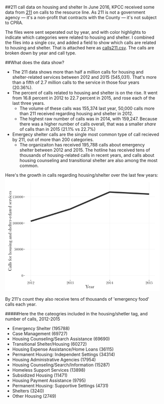 ##211 call data on housing and shelter
In June 2016, KPCC received some data from [211](https://www.211la.org/) on calls to the resource line. As 211 is not a government agency — it's a non-profit that contracts with the County — it's not subject to CPRA.

The files were sent seperated out by year, and with color highlights to indicate which categories were related to housing and shelter. I combined the files into a single csv, and added a field to show which calls are related to housing and shelter. That is attached here as [calls211.csv](/calls211.csv). The calls are broken down by year and call type.

##What does the data show?
* The 211 data shows more than half a million calls for housing and shelter-related services between 2012 and 2015 (545,031). That's more than a fifth of 2.7 million calls to the service in those four years (20.36%).
* The percent of calls related to housing and shelter is on the rise. It went from 16.8 percent in 2012 to 22.7 percent in 2015, and rose each of the last three years.
	* The volume of these calls was 155,374 last year, 50,000 calls more than 211 received regarding housing and shelter in 2012.
	* The highest raw number of calls was in 2014, with 159,247. Because there was a higher number of calls overall, that was a smaller *share* of calls than in 2015 (21.1% vs 22.7%)
* Emergecy shelter calls are the single most common type of call recieved by 211, out of more than 200 categories.
	* The organizaiton has received 195,788 calls about emergency shelter between 2012 and 2015. The hotline has received tens of thousands of housing-related calls in recent years, and calls about housing counseling and transitional shelter are also among the most common.

Here's the growth in calls regarding housing/shelter over the last few years:
![](calls_by_year.png)

By 211's count they also receive tens of thousands of 'emergency food' calls each year.

#####Here the the cateogries included in the housing/shetler tag, and number of calls, 2012-2015
* Emergency Shelter (195788)
* Case Management (69727)
* Housing Counseling/Search Assistance (69690)
* Transitional Shelter/Housing (60272)
* Housing Expense Assistance/Home Loans (36115)
* Permanent Housing: Independent Settings (34314)
* Housing Administrative Agencies (17954)
* Housing Counseling/Search/Information (15287)
* Homeless Support Services (13898)
* Subsidized Housing (11471)
* Housing Payment Assistance (9795)
* Permanent Housing: Supportive Settings (4731)
* Shelters (3240)
* Other Housing (2749)
